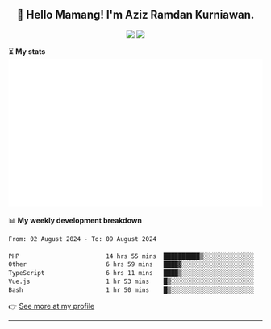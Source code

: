 <h2 align="center">👋 Hello Mamang! I'm Aziz Ramdan Kurniawan.</h2>  
<p align="center">
  <img src="https://komarev.com/ghpvc/?username=azizramdan">
  <img src="https://wakatime.com/badge/user/90056fa0-4c31-4eca-954e-2a3ac05896f9.svg">
</p>
    
⏳ **My stats**  
![](https://raw.githubusercontent.com/azizramdan/github-stats/master/generated/overview.svg#gh-dark-mode-only)

📊 **My weekly development breakdown**
<!--START_SECTION:waka-->

```txt
From: 02 August 2024 - To: 09 August 2024

PHP                        14 hrs 55 mins  ██████████▒░░░░░░░░░░░░░░   40.86 %
Other                      6 hrs 59 mins   ████▓░░░░░░░░░░░░░░░░░░░░   19.13 %
TypeScript                 6 hrs 11 mins   ████▒░░░░░░░░░░░░░░░░░░░░   16.95 %
Vue.js                     1 hr 53 mins    █▒░░░░░░░░░░░░░░░░░░░░░░░   05.18 %
Bash                       1 hr 50 mins    █▒░░░░░░░░░░░░░░░░░░░░░░░   05.05 %
```

<!--END_SECTION:waka-->
👉 [See more at my profile](https://wakatime.com/@azizramdan)
***
